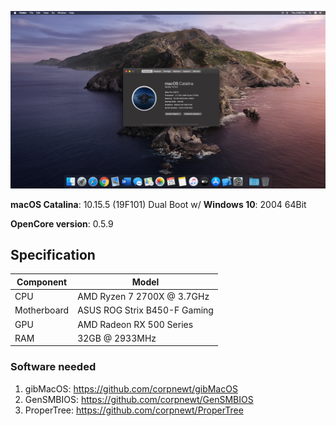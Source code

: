 ![Screenshot](/cover.png?raw=true)

**macOS Catalina**: 10.15.5 (19F101) Dual Boot w/ **Windows 10**: 2004 64Bit

**OpenCore version**: 0.5.9  

## Specification
| **Component** | **Model** |
| ------------- | --------- |
| CPU | AMD Ryzen 7 2700X @ 3.7GHz |
| Motherboard | ASUS ROG Strix B450-F Gaming |
| GPU | AMD Radeon RX 500 Series |
| RAM | 32GB @ 2933MHz |

### Software needed
1. gibMacOS: https://github.com/corpnewt/gibMacOS
3. GenSMBIOS: https://github.com/corpnewt/GenSMBIOS 
6. ProperTree: https://github.com/corpnewt/ProperTree
